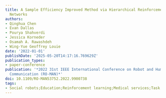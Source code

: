 ```yaml
---
title: A Sample Efficiency Improved Method via Hierarchical Reinforcement Learning
  Networks
authors:
- Qinghua Chen
- Evan Dallas
- Pourya Shahverdi
- Jessica Korneder
- Osamah A. Rawashdeh
- Wing-Yue Geoffrey Louie
date: '2022-01-01'
publishDate: '2025-05-20T14:17:16.769629Z'
publication_types:
- paper-conference
publication: '*2022 31st IEEE International Conference on Robot and Human Interactive
  Communication (RO-MAN)*'
doi: 10.1109/RO-MAN53752.2022.9900738
tags:
- Social robots;Education;Reinforcement learning;Medical services;Task analysis
---
```

